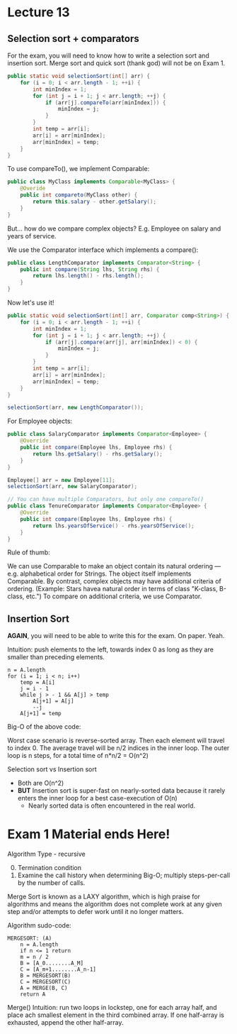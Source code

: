# Lecture 13

## Selection sort + comparators

For the exam, you will need to know how to write a selection sort and insertion sort.
Merge sort and quick sort (thank god) will not be on Exam 1.

```java
public static void selectionSort(int[] arr) {
	for (i = 0; i < arr.length - 1; ++i) {
		int minIndex = 1;
		for (int j = i + 1; j < arr.length; ++j) {
			if (arr[j].compareTo(arr[minIndex])) {
				minIndex = j;
			}
		}
		int temp = arr[i];
		arr[i] = arr[minIndex];
		arr[minIndex] = temp;
	}
}
```

To use compareTo(), we implement Comparable<MyClass>:

```java
public class MyClass implements Comparable<MyClass> {
	@Overide
	public int compareto(MyClass other) {
		return this.salary - other.getSalary();
	}
}
```

But... how do we compare complex objects? E.g. Employee on salary and years of service.

We use the Comparator interface which implements a compare():

```java
public class LengthComparator implements Comparator<String> {
	public int compare(String lhs, String rhs) {
		return lhs.length() - rhs.length();
	}
}
```

Now let's use it!

```java
public static void selectionSort(int[] arr, Comparator comp<String>) {
	for (i = 0; i < arr.length - 1; ++i) {
		int minIndex = 1;
		for (int j = i + 1; j < arr.length; ++j) {
			if (arr[j].compare(arr[j], arr[minIndex]) < 0) {
				minIndex = j;
			}
		}
		int temp = arr[i];
		arr[i] = arr[minIndex];
		arr[minIndex] = temp;
	}
}

selectionSort(arr, new LengthComparator());
```

For Employee objects:

```java
public class SalaryComparator implements Comparator<Employee> {
	@Override
	public int compare(Employee lhs, Employee rhs) {
		return lhs.getSalary() - rhs.getSalary();
	}
}

Employee[] arr = new Employee[11];
selectionSort(arr, new SalaryComparator);

// You can have multiple Comparators, but only one compareTo()
public class TenureComparator implements Comparator<Employee> {
	@Override
	public int compare(Employee lhs, Employee rhs) {
		return lhs.yearsOfService() - rhs.yearsOfService();
	}
}
```

Rule of thumb:

We can use Comparable to make an object contain its natural ordering — e.g. alphabetical order for Strings.
The object itself implements Comparable.
By contrast, complex objects may have additional criteria of ordering.
(Example: Stars havea natural order in terms of class "K-class, B-class, etc.")
To compare on additional criteria, we use Comparator. 

## Insertion Sort

**AGAIN**, you will need to be able to write this for the exam. On paper. Yeah.

Intuition: push elements to the left, towards index 0 as long as they are smaller than preceding elements.

```
n = A.length
for (i = 1; i < n; i++)
	temp = A[i]
	j = i - 1
	while j > - 1 && A[j] > temp
		A[j+1] = A[j]
		--j
	A[j+1] = temp
```

Big-O of the above code:

Worst case scenario is reverse-sorted array.
Then each element will travel to index 0.
The average travel will be n/2 indices in the inner loop.
The outer loop is n steps, for a total time of n*n/2 = O(n^2)

Selection sort vs Insertion sort

- Both are O(n^2)
- **BUT** Insertion sort is super-fast on nearly-sorted data because it rarely enters the inner loop for a best case-execution of O(n)
	- Nearly sorted data is often encountered in the real world.

# Exam 1 Material ends Here!

Algorithm Type - recursive

0. Termination condition
1. Examine the call history when determining Big-O;
multiply steps-per-call by the number of calls.

Merge Sort is known as a LAXY algorithm, which is high praise for algorithms and means the algorithm does not complete work at any given step and/or attempts to defer work until it no longer matters.

Algorithm sudo-code:

```
MERGESORT: (A)
	n = A.length
	if n <= 1 return
	m = n / 2
	B = [A_0........A_M]
	C = [A_m+1........A_n-1]
	B = MERGESORT(B)
	C = MERGESORT(C)
	A = MERGE(B, C)
	return A
```

Merge() Intuition: run two loops in lockstep, one for each array half, and place ach smallest element in the third combined array.
If one half-array is exhausted, append the other half-array.
